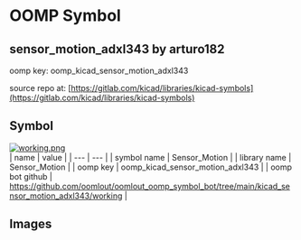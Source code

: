 # OOMP Symbol  
## sensor_motion_adxl343  by arturo182  
  
oomp key: oomp_kicad_sensor_motion_adxl343  
  
source repo at: [https://gitlab.com/kicad/libraries/kicad-symbols](https://gitlab.com/kicad/libraries/kicad-symbols)  
## Symbol  
  
[![working.png](working_600.png)](working.png)  
| name | value | 
| --- | --- | 
| symbol name | Sensor_Motion | 
| library name | Sensor_Motion | 
| oomp key | oomp_kicad_sensor_motion_adxl343 | 
| oomp bot github | https://github.com/oomlout/oomlout_oomp_symbol_bot/tree/main/kicad_sensor_motion_adxl343/working | 
## Images  
